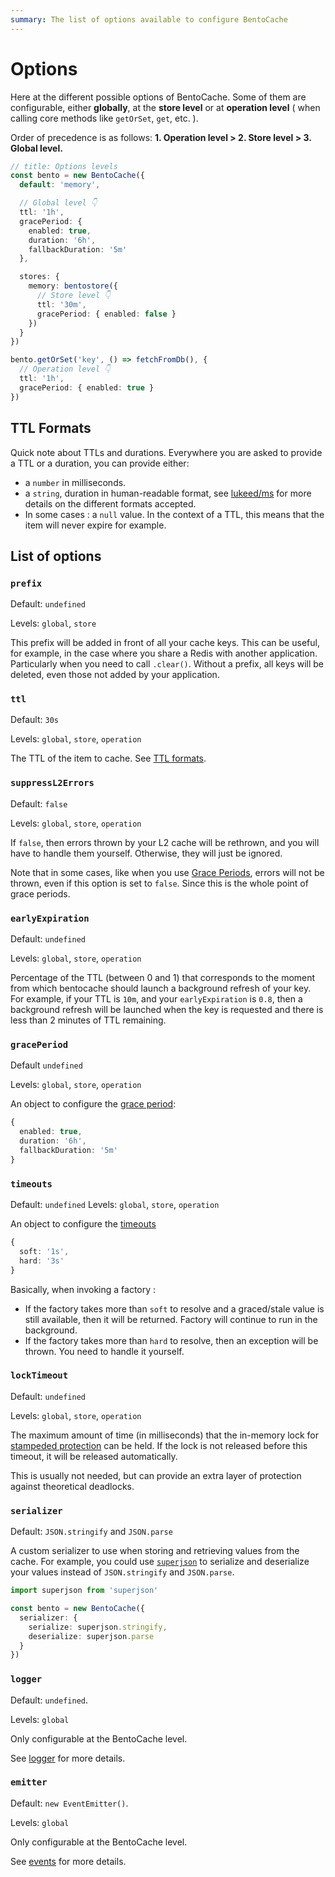```yaml
---
summary: The list of options available to configure BentoCache
---
```


# Options

Here at the different possible options of BentoCache. Some of them are configurable, either **globally**, at the **store level** or at **operation level** ( when calling core methods like `getOrSet`, `get`, etc. ).

Order of precedence is as follows: **1. Operation level > 2. Store level > 3. Global level.**

```ts
// title: Options levels
const bento = new BentoCache({
  default: 'memory',

  // Global level 👇
  ttl: '1h',
  gracePeriod: {
    enabled: true,
    duration: '6h',
    fallbackDuration: '5m'
  },

  stores: {
    memory: bentostore({
      // Store level 👇
      ttl: '30m',
      gracePeriod: { enabled: false }
    })
  }
})

bento.getOrSet('key', () => fetchFromDb(), {
  // Operation level 👇
  ttl: '1h',
  gracePeriod: { enabled: true }
})
```

## TTL Formats

Quick note about TTLs and durations. Everywhere you are asked to provide a TTL or a duration, you can provide either:

- a `number` in milliseconds.
- a `string`, duration in human-readable format, see [lukeed/ms](https://github.com/lukeed/ms) for more details on the different formats accepted.
- In some cases : a `null` value. In the context of a TTL, this means that the item will never expire for example.

## List of options

### `prefix`

Default: `undefined`

Levels: `global`, `store`

This prefix will be added in front of all your cache keys. This can be useful, for example, in the case where you share a Redis with another application. Particularly when you need to call `.clear()`. Without a prefix, all keys will be deleted, even those not added by your application.

### `ttl`

Default: `30s`

Levels: `global`, `store`, `operation`

The TTL of the item to cache. See [TTL formats](#ttl-formats).

### `suppressL2Errors`

Default: `false`

Levels: `global`, `store`, `operation`

If `false`, then errors thrown by your L2 cache will be rethrown, and you will have to handle them yourself. Otherwise, they will just be ignored.

Note that in some cases, like when you use [Grace Periods](./grace_periods.md), errors will not be thrown, even if this option is set to `false`. Since this is the whole point of grace periods.

### `earlyExpiration`

Default: `undefined`

Levels: `global`, `store`, `operation`

Percentage of the TTL (between 0 and 1) that corresponds to the moment from which bentocache should launch a background refresh of your key. For example, if your TTL is `10m`, and your `earlyExpiration` is `0.8`, then a background refresh will be launched when the key is requested and there is less than 2 minutes of TTL remaining.

### `gracePeriod`

Default `undefined`

Levels: `global`, `store`, `operation`

An object to configure the [grace period](./grace_periods.md):
```ts
{
  enabled: true,
  duration: '6h',
  fallbackDuration: '5m'
}
```

### `timeouts`

Default: `undefined`
Levels: `global`, `store`, `operation`

An object to configure the [timeouts](./timeouts.md)

```ts
{
  soft: '1s',
  hard: '3s'
}
```

Basically, when invoking a factory : 

- If the factory takes more than `soft` to resolve and a graced/stale value is still available, then it will be returned. Factory will continue to run in the background.
- If the factory takes more than `hard` to resolve, then an exception will be thrown. You need to handle it yourself.

### `lockTimeout`

Default: `undefined`

Levels: `global`, `store`, `operation`

The maximum amount of time (in milliseconds) that the in-memory lock for [stampeded protection](./stampede_protection.md) can be held. If the lock is not released before this timeout, it will be released automatically. 

This is usually not needed, but can provide an extra layer of protection against theoretical deadlocks.

### `serializer`

Default: `JSON.stringify` and `JSON.parse`

A custom serializer to use when storing and retrieving values from the cache. For example, you could use [`superjson`](https://github.com/flightcontrolhq/superjson) to serialize and deserialize your values instead of `JSON.stringify` and `JSON.parse`.

```ts
import superjson from 'superjson'

const bento = new BentoCache({
  serializer: {
    serialize: superjson.stringify,
    deserialize: superjson.parse
  }
})
```

### `logger`

Default: `undefined`.

Levels: `global`

Only configurable at the BentoCache level.

See [logger](./digging_deeper/logging.md) for more details.

### `emitter`

Default: `new EventEmitter()`.

Levels: `global`

Only configurable at the BentoCache level.

See [events](./digging_deeper/events.md) for more details.
